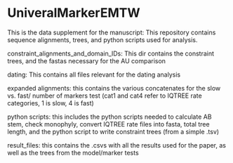 # UniveralMarkerEMTW
This is the data supplement for the manuscript:
This repository contains sequence alignments, trees, and python scripts used for analysis.


constraint_alignments_and_domain_IDs: This dir contains the constraint trees, and the fastas necessary for the AU comparison

dating: This contains all files relevant for the dating analysis

expanded alignments: this contains the various concatenates for the slow vs. fast/ number of markers test (cat1 and cat4 refer to IQTREE rate categories, 1 is slow, 4 is fast)

python scripts: this includes the python scripts needed to calculate AB stem, check monophyly, convert IQTREE rate files into fasta, total tree length, and the python script to write constraint trees (from a simple .tsv)

result_files: this contains the .csvs with all the results used for the paper, as well as the trees from the model/marker tests

